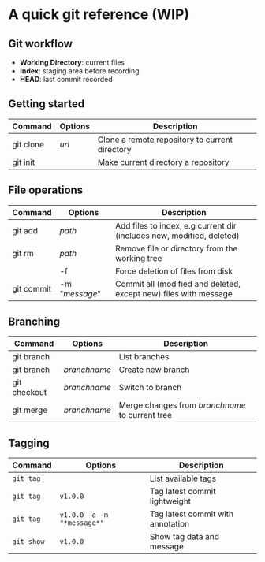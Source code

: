 
# A quick git reference (WIP)

## Git workflow

- **Working Directory**: current files
- **Index**: staging area before recording
- **HEAD**: last commit recorded

## Getting started

| Command     | Options     | Description |
|-------------|-------------|---------------------------------------------------------|
| git clone       | *url*       | Clone a remote repository to current directory |
| git init        |             | Make current directory a repository |

## File operations

| Command     | Options     | Description |
|-------------|-------------|---------------------------------------------------------|
| git add         | *path*           |  Add files to index, e.g current dir (includes new, modified, deleted)  |
| git rm          | *path*           |  Remove file or directory from the working tree |
|                 | -f               |  Force deletion of files from disk |
| git commit      | -m "*message*"   |  Commit all (modified and deleted, except new) files with message |

## Branching

| Command     | Options     | Description |
|-------------|-------------|---------------------------------------------------------|
| git branch        |               | List branches |
| git branch        | *branchname*  | Create new branch |
| git checkout      | *branchname*  | Switch to branch |
| git merge         | *branchname*  | Merge changes from *branchname* to current tree |

## Tagging

| Command     | Options     | Description |
|-------------|-------------|---------------------------------------------------------|
| `git tag`           |               | List available tags |
| `git tag`           | `v1.0.0`        | Tag latest commit lightweight |
| `git tag`           | `v1.0.0 -a -m "*message*"` | Tag latest commit with annotation |
| `git show`          | `v1.0.0`        | Show tag data and message |


